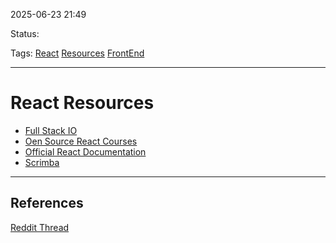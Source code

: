
2025-06-23 21:49

Status:

Tags: [React](3%20-%20Tags/React.md) [Resources](3%20-%20Tags/Resources.md) [FrontEnd](3%20-%20Tags/FrontEnd.md)

---
# React Resources
- [Full Stack IO](https://fullstackopen.com/en/about)
- [Oen Source React Courses](https://github.com/flashohq/open-source-react-courses)
- [Official React Documentation](https://react.dev/learn)
- [Scrimba](https://scrimba.com/learn-react-c0e)

---
## References
[Reddit Thread](https://www.reddit.com/r/reactjs/comments/10xo017/whats_the_best_place_or_website_to_learn_reactjs/)
